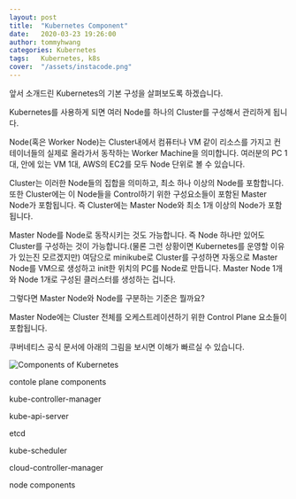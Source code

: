 ```yaml
---
layout: post
title:  "Kubernetes Component"
date:   2020-03-23 19:26:00
author: tommyhwang
categories: Kubernetes
tags:	Kubernetes, k8s
cover:  "/assets/instacode.png"
---
```


앞서 소개드린 Kubernetes의 기본 구성을 살펴보도록 하겠습니다.

Kubernetes를 사용하게 되면 여러 Node를 하나의 Cluster를 구성해서 관리하게 됩니다.

 Node(혹은 Worker Node)는 Cluster내에서 컴퓨터나 VM 같이 리소스를 가지고 컨테이너들의 실제로 올라가서 동작하는 Worker Machine을 의미합니다. 여러분의 PC 1대, 안에 있는 VM 1대, AWS의 EC2를 모두 Node 단위로 볼 수 있습니다.

Cluster는 이러한 Node들의 집합을 의미하고, 최소 하나 이상의 Node를 포함합니다. 또한 Cluster에는 이 Node들을 Control하기 위한 구성요소들이 포함된 Master Node가 포함됩니다. 즉 Cluster에는 Master Node와 최소 1개 이상의 Node가 포함됩니다. 

 Master Node를 Node로 동작시키는 것도 가능합니다. 즉 Node 하나만 있어도 Cluster를 구성하는 것이 가능합니다.(물론 그런 상황이면 Kubernetes를 운영할 이유가 있는진 모르겠지만) 여담으로 minikube로 Cluster를 구성하면 자동으로 Master Node를 VM으로 생성하고 init한 위치의 PC를 Node로 만듭니다. Master Node 1개와 Node 1개로 구성된 클러스터를 생성하는 겁니다.



그렇다면 Master Node와 Node를 구분하는 기준은 뭘까요?

Master Node에는 Cluster 전체를 오케스트레이션하기 위한 Control Plane 요소들이 포합됩니다.



쿠버네티스 공식 문서에 아래의 그림을 보시면 이해가 빠르실 수 있습니다.

![Components of Kubernetes](https://d33wubrfki0l68.cloudfront.net/7016517375d10c702489167e704dcb99e570df85/7bb53/images/docs/components-of-kubernetes.png)

contole plane components

kube-controller-manager

kube-api-server

etcd

kube-scheduler

cloud-controller-manager



node components
